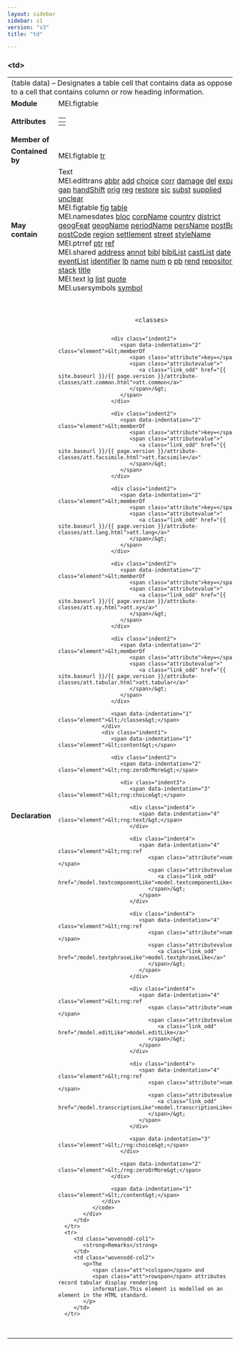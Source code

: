 ```yaml
---
layout: sidebar
sidebar: s1
version: "v3"
title: "td"

---
```


<div class="elementSpec">
   <h3 id="td">&lt;td&gt;</h3>
   <table class="wovenodd">
      <tr>
         <td colspan="2" class="wovenodd-col2">(table data) – Designates a table cell that contains data as opposed to a cell that
            contains column or row heading information.
         </td>
      </tr>
      <tr>
         <td class="wovenodd-col1">
            <strong>Module</strong>
         </td>
         <td class="wovenodd-col2">MEI.figtable</td>
      </tr>
      <tr>
         <td class="wovenodd-col1">
            <strong>Attributes</strong>
         </td>
         <td class="wovenodd-col2">
            <table class="table table-striped table-hover">
               <thead>
                  <tr>
                     <th></th>
                  </tr>
               </thead>
               <tbody>
                  <tr>
                     <td></td>
                  </tr>
               </tbody>
            </table>
         </td>
      </tr>
      <tr>
         <td class="wovenodd-col1">
            <strong>Member of</strong>
         </td>
         <td class="wovenodd-col2">
            <div class="parent"></div>
         </td>
      </tr>
      <tr>
         <td class="wovenodd-col1">
            <strong>Contained by</strong>
         </td>
         <td class="wovenodd-col2">
            <div class="parent">
               <div class="specChildren">
                  <div class="specChild">
                     <span class="specChildModule">MEI.figtable</span>
                     <span class="specChildElements">
                        <a class="link_odd_elementSpec" href="{{ site.baseurl }}/{{ page.version }}/elements/tr.html">tr</a>
                     </span>
                  </div>
               </div>
            </div>
         </td>
      </tr>
      <tr>
         <td class="wovenodd-col1">
            <strong>May contain</strong>
         </td>
         <td class="wovenodd-col2">
            <div class="specChildren">
               <div class="specChild">
                  <span class="specChildModule">Text</span>
                  <span class="specChildElements"></span>
               </div>
               <div class="specChild">
                  <span class="specChildModule">MEI.edittrans</span>
                  <span class="specChildElements">
                     <a class="link_odd_elementSpec" href="{{ site.baseurl }}/{{ page.version }}/elements/abbr.html">abbr</a> 
                     <a class="link_odd_elementSpec" href="{{ site.baseurl }}/{{ page.version }}/elements/add.html">add</a> 
                     <a class="link_odd_elementSpec" href="{{ site.baseurl }}/{{ page.version }}/elements/choice.html">choice</a> 
                     <a class="link_odd_elementSpec" href="{{ site.baseurl }}/{{ page.version }}/elements/corr.html">corr</a> 
                     <a class="link_odd_elementSpec" href="{{ site.baseurl }}/{{ page.version }}/elements/damage.html">damage</a> 
                     <a class="link_odd_elementSpec" href="{{ site.baseurl }}/{{ page.version }}/elements/del.html">del</a> 
                     <a class="link_odd_elementSpec" href="{{ site.baseurl }}/{{ page.version }}/elements/expan.html">expan</a> 
                     <a class="link_odd_elementSpec" href="{{ site.baseurl }}/{{ page.version }}/elements/gap.html">gap</a> 
                     <a class="link_odd_elementSpec" href="{{ site.baseurl }}/{{ page.version }}/elements/handShift.html">handShift</a> 
                     <a class="link_odd_elementSpec" href="{{ site.baseurl }}/{{ page.version }}/elements/orig.html">orig</a> 
                     <a class="link_odd_elementSpec" href="{{ site.baseurl }}/{{ page.version }}/elements/reg.html">reg</a> 
                     <a class="link_odd_elementSpec" href="{{ site.baseurl }}/{{ page.version }}/elements/restore.html">restore</a> 
                     <a class="link_odd_elementSpec" href="{{ site.baseurl }}/{{ page.version }}/elements/sic.html">sic</a> 
                     <a class="link_odd_elementSpec" href="{{ site.baseurl }}/{{ page.version }}/elements/subst.html">subst</a> 
                     <a class="link_odd_elementSpec" href="{{ site.baseurl }}/{{ page.version }}/elements/supplied.html">supplied</a> 
                     <a class="link_odd_elementSpec" href="{{ site.baseurl }}/{{ page.version }}/elements/unclear.html">unclear</a>
                  </span>
               </div>
               <div class="specChild">
                  <span class="specChildModule">MEI.figtable</span>
                  <span class="specChildElements">
                     <a class="link_odd_elementSpec" href="{{ site.baseurl }}/{{ page.version }}/elements/fig.html">fig</a> 
                     <a class="link_odd_elementSpec" href="{{ site.baseurl }}/{{ page.version }}/elements/table.html">table</a>
                  </span>
               </div>
               <div class="specChild">
                  <span class="specChildModule">MEI.namesdates</span>
                  <span class="specChildElements">
                     <a class="link_odd_elementSpec" href="{{ site.baseurl }}/{{ page.version }}/elements/bloc.html">bloc</a> 
                     <a class="link_odd_elementSpec" href="{{ site.baseurl }}/{{ page.version }}/elements/corpName.html">corpName</a> 
                     <a class="link_odd_elementSpec" href="{{ site.baseurl }}/{{ page.version }}/elements/country.html">country</a> 
                     <a class="link_odd_elementSpec" href="{{ site.baseurl }}/{{ page.version }}/elements/district.html">district</a> 
                     <a class="link_odd_elementSpec" href="{{ site.baseurl }}/{{ page.version }}/elements/geogFeat.html">geogFeat</a> 
                     <a class="link_odd_elementSpec" href="{{ site.baseurl }}/{{ page.version }}/elements/geogName.html">geogName</a> 
                     <a class="link_odd_elementSpec" href="{{ site.baseurl }}/{{ page.version }}/elements/periodName.html">periodName</a> 
                     <a class="link_odd_elementSpec" href="{{ site.baseurl }}/{{ page.version }}/elements/persName.html">persName</a> 
                     <a class="link_odd_elementSpec" href="{{ site.baseurl }}/{{ page.version }}/elements/postBox.html">postBox</a> 
                     <a class="link_odd_elementSpec" href="{{ site.baseurl }}/{{ page.version }}/elements/postCode.html">postCode</a> 
                     <a class="link_odd_elementSpec" href="{{ site.baseurl }}/{{ page.version }}/elements/region.html">region</a> 
                     <a class="link_odd_elementSpec" href="{{ site.baseurl }}/{{ page.version }}/elements/settlement.html">settlement</a> 
                     <a class="link_odd_elementSpec" href="{{ site.baseurl }}/{{ page.version }}/elements/street.html">street</a> 
                     <a class="link_odd_elementSpec" href="{{ site.baseurl }}/{{ page.version }}/elements/styleName.html">styleName</a>
                  </span>
               </div>
               <div class="specChild">
                  <span class="specChildModule">MEI.ptrref</span>
                  <span class="specChildElements">
                     <a class="link_odd_elementSpec" href="{{ site.baseurl }}/{{ page.version }}/elements/ptr.html">ptr</a> 
                     <a class="link_odd_elementSpec" href="{{ site.baseurl }}/{{ page.version }}/elements/ref.html">ref</a>
                  </span>
               </div>
               <div class="specChild">
                  <span class="specChildModule">MEI.shared</span>
                  <span class="specChildElements">
                     <a class="link_odd_elementSpec" href="{{ site.baseurl }}/{{ page.version }}/elements/address.html">address</a> 
                     <a class="link_odd_elementSpec" href="{{ site.baseurl }}/{{ page.version }}/elements/annot.html">annot</a> 
                     <a class="link_odd_elementSpec" href="{{ site.baseurl }}/{{ page.version }}/elements/bibl.html">bibl</a> 
                     <a class="link_odd_elementSpec" href="{{ site.baseurl }}/{{ page.version }}/elements/biblList.html">biblList</a> 
                     <a class="link_odd_elementSpec" href="{{ site.baseurl }}/{{ page.version }}/elements/castList.html">castList</a> 
                     <a class="link_odd_elementSpec" href="{{ site.baseurl }}/{{ page.version }}/elements/date.html">date</a> 
                     <a class="link_odd_elementSpec" href="{{ site.baseurl }}/{{ page.version }}/elements/eventList.html">eventList</a> 
                     <a class="link_odd_elementSpec" href="{{ site.baseurl }}/{{ page.version }}/elements/identifier.html">identifier</a> 
                     <a class="link_odd_elementSpec" href="{{ site.baseurl }}/{{ page.version }}/elements/lb.html">lb</a> 
                     <a class="link_odd_elementSpec" href="{{ site.baseurl }}/{{ page.version }}/elements/name.html">name</a> 
                     <a class="link_odd_elementSpec" href="{{ site.baseurl }}/{{ page.version }}/elements/num.html">num</a> 
                     <a class="link_odd_elementSpec" href="{{ site.baseurl }}/{{ page.version }}/elements/p.html">p</a> 
                     <a class="link_odd_elementSpec" href="{{ site.baseurl }}/{{ page.version }}/elements/pb.html">pb</a> 
                     <a class="link_odd_elementSpec" href="{{ site.baseurl }}/{{ page.version }}/elements/rend.html">rend</a> 
                     <a class="link_odd_elementSpec" href="{{ site.baseurl }}/{{ page.version }}/elements/repository.html">repository</a> 
                     <a class="link_odd_elementSpec" href="{{ site.baseurl }}/{{ page.version }}/elements/stack.html">stack</a> 
                     <a class="link_odd_elementSpec" href="{{ site.baseurl }}/{{ page.version }}/elements/title.html">title</a>
                  </span>
               </div>
               <div class="specChild">
                  <span class="specChildModule">MEI.text</span>
                  <span class="specChildElements">
                     <a class="link_odd_elementSpec" href="{{ site.baseurl }}/{{ page.version }}/elements/lg.html">lg</a> 
                     <a class="link_odd_elementSpec" href="{{ site.baseurl }}/{{ page.version }}/elements/list.html">list</a> 
                     <a class="link_odd_elementSpec" href="{{ site.baseurl }}/{{ page.version }}/elements/quote.html">quote</a>
                  </span>
               </div>
               <div class="specChild">
                  <span class="specChildModule">MEI.usersymbols</span>
                  <span class="specChildElements">
                     <a class="link_odd_elementSpec" href="{{ site.baseurl }}/{{ page.version }}/elements/symbol.html">symbol</a>
                  </span>
               </div>
            </div>
         </td>
      </tr>
      <tr>
         <td class="wovenodd-col1">
            <strong>Declaration</strong>
         </td>
         <td class="wovenodd-col2">
            <div class="code" xml:space="preserve" data-lang="ODD">
               <code>
                  <div class="indent1">
                     <span data-indentation="1" class="element">&lt;classes&gt;</span>
                     
                     <div class="indent2">
                        <span data-indentation="2" class="element">&lt;memberOf 
                           <span class="attribute">key=</span>
                           <span class="attributevalue">"
                              <a class="link_odd" href="{{ site.baseurl }}/{{ page.version }}/attribute-classes/att.common.html">att.common</a>"
                           </span>/&gt;
                        </span>
                     </div>
                     
                     <div class="indent2">
                        <span data-indentation="2" class="element">&lt;memberOf 
                           <span class="attribute">key=</span>
                           <span class="attributevalue">"
                              <a class="link_odd" href="{{ site.baseurl }}/{{ page.version }}/attribute-classes/att.facsimile.html">att.facsimile</a>"
                           </span>/&gt;
                        </span>
                     </div>
                     
                     <div class="indent2">
                        <span data-indentation="2" class="element">&lt;memberOf 
                           <span class="attribute">key=</span>
                           <span class="attributevalue">"
                              <a class="link_odd" href="{{ site.baseurl }}/{{ page.version }}/attribute-classes/att.lang.html">att.lang</a>"
                           </span>/&gt;
                        </span>
                     </div>
                     
                     <div class="indent2">
                        <span data-indentation="2" class="element">&lt;memberOf 
                           <span class="attribute">key=</span>
                           <span class="attributevalue">"
                              <a class="link_odd" href="{{ site.baseurl }}/{{ page.version }}/attribute-classes/att.xy.html">att.xy</a>"
                           </span>/&gt;
                        </span>
                     </div>
                     
                     <div class="indent2">
                        <span data-indentation="2" class="element">&lt;memberOf 
                           <span class="attribute">key=</span>
                           <span class="attributevalue">"
                              <a class="link_odd" href="{{ site.baseurl }}/{{ page.version }}/attribute-classes/att.tabular.html">att.tabular</a>"
                           </span>/&gt;
                        </span>
                     </div>
                     
                     <span data-indentation="1" class="element">&lt;/classes&gt;</span>
                  </div>
                  <div class="indent1">
                     <span data-indentation="1" class="element">&lt;content&gt;</span>
                     
                     <div class="indent2">
                        <span data-indentation="2" class="element">&lt;rng:zeroOrMore&gt;</span>
                        
                        <div class="indent3">
                           <span data-indentation="3" class="element">&lt;rng:choice&gt;</span>
                           
                           <div class="indent4">
                              <span data-indentation="4" class="element">&lt;rng:text/&gt;</span>
                           </div>
                           
                           <div class="indent4">
                              <span data-indentation="4" class="element">&lt;rng:ref 
                                 <span class="attribute">name=</span>
                                 <span class="attributevalue">"
                                    <a class="link_odd" href="/model.textcomponentLike">model.textcomponentLike</a>"
                                 </span>/&gt;
                              </span>
                           </div>
                           
                           <div class="indent4">
                              <span data-indentation="4" class="element">&lt;rng:ref 
                                 <span class="attribute">name=</span>
                                 <span class="attributevalue">"
                                    <a class="link_odd" href="/model.textphraseLike">model.textphraseLike</a>"
                                 </span>/&gt;
                              </span>
                           </div>
                           
                           <div class="indent4">
                              <span data-indentation="4" class="element">&lt;rng:ref 
                                 <span class="attribute">name=</span>
                                 <span class="attributevalue">"
                                    <a class="link_odd" href="/model.editLike">model.editLike</a>"
                                 </span>/&gt;
                              </span>
                           </div>
                           
                           <div class="indent4">
                              <span data-indentation="4" class="element">&lt;rng:ref 
                                 <span class="attribute">name=</span>
                                 <span class="attributevalue">"
                                    <a class="link_odd" href="/model.transcriptionLike">model.transcriptionLike</a>"
                                 </span>/&gt;
                              </span>
                           </div>
                           
                           <span data-indentation="3" class="element">&lt;/rng:choice&gt;</span>
                        </div>
                        
                        <span data-indentation="2" class="element">&lt;/rng:zeroOrMore&gt;</span>
                     </div>
                     
                     <span data-indentation="1" class="element">&lt;/content&gt;</span>
                  </div>
               </code>
            </div>
         </td>
      </tr>
      <tr>
         <td class="wovenodd-col1">
            <strong>Remarks</strong>
         </td>
         <td class="wovenodd-col2">
            <p>The 
               <span class="att">colspan</span> and 
               <span class="att">rowspan</span> attributes record tabular display rendering
               information.This element is modelled on an element in the HTML standard.
            </p>
         </td>
      </tr>
   </table>
</div>